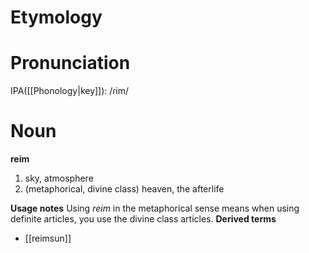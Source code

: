 # Etymology
# Pronunciation
IPA([[Phonology|key]]): /ɾim/
# Noun
**reim**
1. sky, atmosphere
2. (metaphorical, divine class) heaven, the afterlife

**Usage notes**
Using *reim* in the metaphorical sense means when using definite articles, you use the divine class articles.
**Derived terms**
* [[reimsun]]